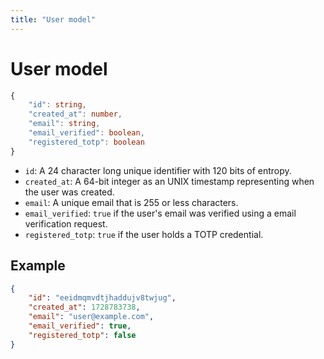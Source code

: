 ```yaml
---
title: "User model"
---
```


# User model

```ts
{
    "id": string,
    "created_at": number,
    "email": string,
    "email_verified": boolean,
    "registered_totp": boolean
}
```

- `id`: A 24 character long unique identifier with 120 bits of entropy.
- `created_at`: A 64-bit integer as an UNIX timestamp representing when the user was created.
- `email`: A unique email that is 255 or less characters.
- `email_verified`: `true` if the user's email was verified using a email verification request.
- `registered_totp`: `true` if the user holds a TOTP credential.

## Example

```json
{
    "id": "eeidmqmvdtjhaddujv8twjug",
    "created_at": 1728783738,
    "email": "user@example.com",
    "email_verified": true,
    "registered_totp": false
}
```
